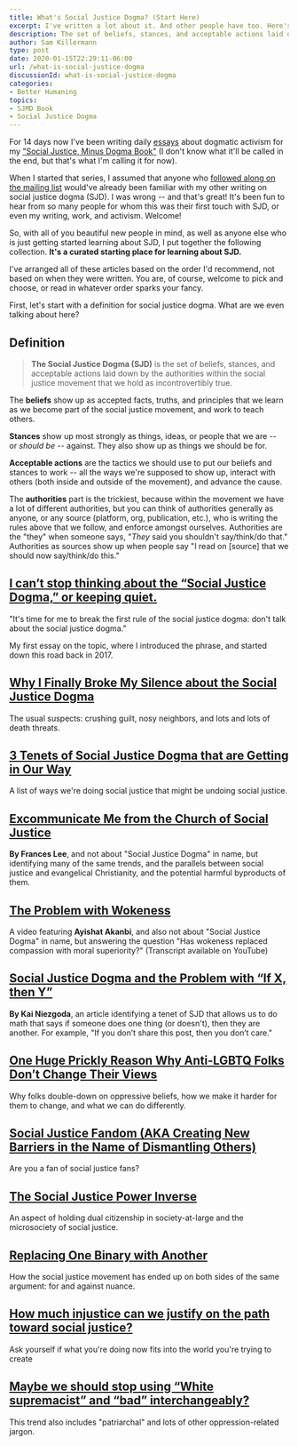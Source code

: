 ```yaml
---
title: What's Social Justice Dogma? (Start Here)
excerpt: I've written a lot about it. And other people have too. Here's a list of articles to get acquainted.
description: The set of beliefs, stances, and acceptable actions laid down by the authorities within the social justice movement that we hold as incontrovertibly true.
author: Sam Killermann
type: post
date: 2020-01-15T22:29:11-06:00
url: /what-is-social-justice-dogma
discussionId: what-is-social-justice-dogma
categories:
- Better Humaning
topics: 
- SJMD Book
- Social Justice Dogma
---
```


For 14 days now I've been writing daily [essays](/essays/) about dogmatic activism for my ["Social Justice, Minus Dogma Book"](/topics/sjmd-book) (I don't know what it'll be called in the end, but that's what I'm calling it for now).

When I started that series, I assumed that anyone who [followed along on the mailing list](https://bit.ly/sjmdbook) would've already been familiar with my other writing on social justice dogma (SJD). I was wrong -- and that's great! It's been fun to hear from so many people for whom this was their first touch with SJD, or even my writing, work, and activism. Welcome!

So, with all of you beautiful new people in mind, as well as anyone else who is just getting started learning about SJD, I put together the following collection. **It's a curated starting place for learning about SJD.**

I've arranged all of these articles based on the order I'd recommend, not based on when they were written. You are, of course, welcome to pick and choose, or read in whatever order sparks your fancy. 

First, let's start with a definition for social justice dogma. What are we even talking about here?

## Definition

> **The Social Justice Dogma (SJD)** is the set of beliefs, stances, and acceptable actions laid down by the authorities within the social justice movement that we hold as incontrovertibly true.

The **beliefs** show up as accepted facts, truths, and principles that we learn as we become part of the social justice movement, and work to teach others.

**Stances** show up most strongly as things, ideas, or people that we are -- or _should be_ -- against. They also show up as things we should be for.

**Acceptable actions** are the tactics we should use to put our beliefs and stances to work -- all the ways we're supposed to show up, interact with others (both inside and outside of the movement), and advance the cause.

The **authorities** part is the trickiest, because within the movement we have a lot of different authorities, but you can think of authorities generally as anyone, or any source (platform, org, publication, etc.), who is writing the rules above that we follow, and enforce amongst ourselves. Authorities are the "they" when someone says, "_They_ said you shouldn't say/think/do that." Authorities as sources show up when people say "I read on [source] that we should now say/think/do this."

## [I can’t stop thinking about the “Social Justice Dogma,” or keeping quiet.](https://www.itspronouncedmetrosexual.com/2017/12/introduction-social-justice-dogma/)

"It's time for me to break the first rule of the social justice dogma: don't talk about the social justice dogma."

My first essay on the topic, where I introduced the phrase, and started down this road back in 2017.

## [Why I Finally Broke My Silence about the Social Justice Dogma](https://www.itspronouncedmetrosexual.com/2017/12/why-i-finally-broke-silence-social-justice-dogma/)

The usual suspects: crushing guilt, nosy neighbors, and lots and lots of death threats.

## [3 Tenets of Social Justice Dogma that are Getting in Our Way](https://www.itspronouncedmetrosexual.com/2018/06/unhelpful-tenets-social-justice-dogma/)

A list of ways we're doing social justice that might be undoing social justice.

## [Excommunicate Me from the Church of Social Justice](https://www.autostraddle.com/kin-aesthetics-excommunicate-me-from-the-church-of-social-justice-386640/)

**By Frances Lee**, and not about "Social Justice Dogma" in name, but identifying many of the same trends, and the parallels between social justice and evangelical Christianity, and the potential harmful byproducts of them.

## [The Problem with Wokeness](https://www.youtube.com/watch?v=_-WimRb2jXs)

A video featuring **Ayishat Akanbi**, and also not about "Social Justice Dogma" in name, but answering the question "Has wokeness replaced compassion with moral superiority?" (Transcript available on YouTube)

## [Social Justice Dogma and the Problem with “If X, then Y”](https://medium.com/@kainiezgoda/social-justice-dogma-and-the-problem-with-if-x-then-y-d9607a964f09)

**By Kai Niezgoda**, an article identifying a tenet of SJD that allows us to do math that says if someone does one thing (or doesn't), then they are another. For example, "If you don’t share this post, then you don’t care."

## [One Huge Prickly Reason Why Anti-LGBTQ Folks Don’t Change Their Views](https://www.itspronouncedmetrosexual.com/2018/01/ignored-reason-people-dont-affirm-lgbtq-people-make-harder/)

Why folks double-down on oppressive beliefs, how we make it harder for them to change, and what we can do differently.

## [Social Justice Fandom (AKA Creating New Barriers in the Name of Dismantling Others)](https://www.itspronouncedmetrosexual.com/2018/04/social-justice-fandom-aka-creating-new-barriers-name-dismantling-others/)

Are you a fan of social justice fans?

## [The Social Justice Power Inverse](https://www.itspronouncedmetrosexual.com/2019/03/the-social-justice-power-inverse/)

An aspect of holding dual citizenship in society-at-large and the microsociety of social justice.

## [Replacing One Binary with Another](https://www.itspronouncedmetrosexual.com/2019/03/binary-thinking/)

How the social justice movement has ended up on both sides of the same argument: for and against nuance.

## [How much injustice can we justify on the path toward social justice?](https://www.itspronouncedmetrosexual.com/2019/05/justifying-injustice-for-social-justice/)

Ask yourself if what you're doing now fits into the world you're trying to create

## [Maybe we should stop using “White supremacist” and “bad” interchangeably?](https://www.itspronouncedmetrosexual.com/2019/07/maybe-we-should-stop-using-white-supremacist-and-bad-interchangeably/)

This trend also includes "patriarchal" and lots of other oppression-related jargon.